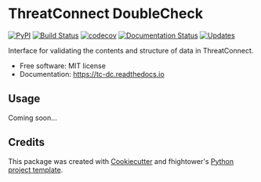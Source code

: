 # ThreatConnect DoubleCheck

[![PyPI](https://img.shields.io/pypi/v/tc_dc.svg)](https://pypi.python.org/pypi/tc_dc)
[![Build Status](https://travis-ci.org/fhightower/tc_dc.svg?branch=master)](https://travis-ci.org/fhightower/tc_dc)
[![codecov](https://codecov.io/gh/fhightower/tc_dc/branch/master/graph/badge.svg)](https://codecov.io/gh/fhightower/tc_dc)
[![Documentation Status](https://readthedocs.org/projects/tc-dc/badge/?version=latest)](http://tc-dc.readthedocs.io/en/latest/?badge=latest)
[![Updates](https://pyup.io/repos/github/fhightower/tc_dc/shield.svg)](https://pyup.io/repos/github/fhightower/tc_dc/)

Interface for validating the contents and structure of data in ThreatConnect.

* Free software: MIT license
* Documentation: https://tc-dc.readthedocs.io

## Usage

Coming soon...

## Credits

This package was created with [Cookiecutter](https://github.com/audreyr/cookiecutter) and fhightower's [Python project template](https://github.com/fhightower-templates/python-project-template).
